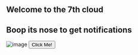 ## Welcome to the 7th cloud

## Boop its nose to get notifications

![image](https://user-images.githubusercontent.com/28965449/139119260-76efca08-bf5a-4eaf-afcf-039ac1b967a4.png)
<button type="button">Click Me!</button>
